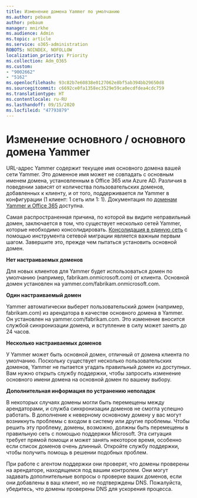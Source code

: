 ```yaml
---
title: Изменение домена Yammer по умолчанию
ms.author: pebaum
author: pebaum
manager: mnirkhe
ms.audience: Admin
ms.topic: article
ms.service: o365-administration
ROBOTS: NOINDEX, NOFOLLOW
localization_priority: Priority
ms.collection: Adm_O365
ms.custom:
- "9002662"
- "5162"
ms.openlocfilehash: 93c82b7e60838e0127062e8bf5ab394bb29650d8
ms.sourcegitcommit: c6692ce0fa1358ec3529e59ca0ecdfdea4cdc759
ms.translationtype: HT
ms.contentlocale: ru-RU
ms.lasthandoff: 09/15/2020
ms.locfileid: "47793879"
---
```

# <a name="changing-the-defaultprimary-yammer-domain"></a>Изменение основного / основного домена Yammer

URL-адрес Yammer содержит текущее имя основного домена вашей сети Yammer. Это доменное имя может не совпадать с основным именем домена, установленным в Office 365 или Azure AD. Различия в поведении зависят от количества пользовательских доменов, добавленных к клиенту, и от того, поддерживается ли Yammer в конфигурации (1 клиент: 1 сеть или 1: 1). Документация по [доменам Yammer и Office 365](https://docs.microsoft.com/yammer/configure-your-yammer-network/manage-yammer-domains) доступна.

Самая распространенная причина, по которой вы видите неправильный домен, заключается в том, что существует несколько сетей Yammer, которые необходимо консолидировать. [Консолидация в единую сеть](https://docs.microsoft.com/yammer/configure-your-yammer-network/consolidate-multiple-yammer-networks) с помощью инструмента сетевой миграции является важным первым шагом. Завершите это, прежде чем пытаться установить основной домен.

**Нет настраиваемых доменов**

Для новых клиентов для Yammer будет использоваться домен по умолчанию (например, fabrikam.onmicrosoft.com) от клиента. Основной домен установлен на yammer.com/fabrikam.onmicrosoft.com.

**Один настраиваемый домен**

Yammer автоматически выберет пользовательский домен (например, fabrikam.com) из арендатора в качестве основного домена в Yammer. Он установлен на yammer.com/fabrikam.com. Это изменение вносится службой синхронизации домена, и вступление в силу может занять до 24 часов.

**Несколько настраиваемых доменов**

У Yammer может быть основной домен, отличный от домена клиента по умолчанию. Поскольку существует несколько пользовательских доменов, Yammer не пытается угадать правильный домен из доступных. Вам нужно открыть службу поддержки, чтобы запросить изменение основного имени домена на основной домен по вашему выбору.

**Дополнительная информация по устранению неполадок**

В некоторых случаях домены могли быть перемещены между арендаторами, и служба синхронизации доменов не смогла успешно работать. В дополнение к неверному основному домену у вас могут возникнуть проблемы с входом в систему или другие проблемы. Чтобы решить эту проблему, домены, возможно, должны быть перемещены в правильную сеть с помощью поддержки Microsoft. Эта ситуация требует прямой помощи и может занять некоторое время, особенно если список доменов очень длинный. Откройте службу поддержки, чтобы получить помощь в решении подобных проблем.

При работе с агентом поддержки они проверят, что домены проверены на арендаторе, находящемся под вашим контролем. Они могут задавать дополнительные вопросы о проверке ваших доменов, если они добавлены в ваш клиент, но не подтверждены DNS. Пожалуйста, убедитесь, что домены проверены DNS для ускорения процесса.
